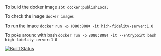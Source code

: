 
To build the docker image ``sbt docker:publishLocal``

To check the image ``docker images``

To run the image ``docker run -p 8080:8080 -it high-fidelity-server:1.0``

To poke around with bash ``docker run -p 8080:8080 -it --entrypoint bash high-fidelity-server:1.0``

[![Build Status](https://travis-ci.org/danielstahl/high-fidelity-server.svg?branch=master)](https://travis-ci.org/danielstahl/high-fidelity-server)
